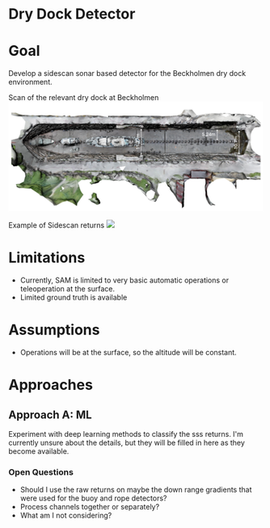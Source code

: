 # Dry Dock Detector

# Goal
Develop a sidescan sonar based detector for the Beckholmen dry dock environment.

Scan of the relevant dry dock at Beckholmen
![](images/Beckholmen_13.png)

Example of Sidescan returns
![](images/drydock_run2_example2.png)


# Limitations
- Currently, SAM is limited to very basic automatic operations or teleoperation at the surface.
- Limited ground truth is available 

# Assumptions
- Operations will be at the surface, so the altitude will be constant.

# Approaches

## Approach A: ML
Experiment with deep learning methods to classify the sss returns.
I'm currently unsure about the details, but they will be filled in here as they become available.

### Open Questions
- Should I use the raw returns on maybe the down range gradients that were used for the buoy and rope detectors?
- Process channels together or separately?
- What am I not considering?